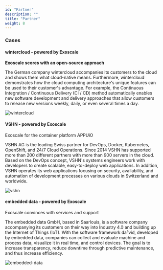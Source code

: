 ```yaml
---
id: "Partner"
description: ""
title: "Partner"
weight: 8
---
```



### Cases

#### wintercloud - powered by Exoscale

**Exoscale scores with an open-source approach**

The German company wintercloud accompanies its customers to the cloud and shows them what cloud-native means. Furthermore, wintercloud demonstrates how the cloud computing architecture's unique features can be used to their customer's advantage. For example, the Continuous Integration / Continuous Delivery (CI / CD) method automatically enables new software development and delivery approaches that allow customers to release new versions weekly, daily, or even several times a day.

![wintercloud](wintercloud.png)


#### VSHN - powered by Exoscale

Exoscale for the container platform APPUiO

VSHN AG is the leading Swiss partner for DevOps, Docker, Kubernetes, OpenShift, and 24/7 Cloud Operations. Since 2014 VSHN has supported more than 200 different partners with more than 900 servers in the cloud. Based on the DevOps concept, VSHN's systems engineers work with developers to create scalable, easy-to-deploy web applications. In addition, VSHN operates its web applications focusing on security, availability, and automation of development processes on various clouds in Switzerland and worldwide.

![vshn](vshn.png)

#### embedded data - powered by Exoscale

Exoscale convinces with services and support

The embedded data GmbH, based in Saarlouis, is a software company accompanying its customers on their way into Industry 4.0 and building up the Internet of Things (IoT). With the software framework da³vid, developed by embedded data, companies can collect and evaluate machine and process data, visualize it in real time, and control devices. The goal is to increase transparency, reduce downtime through predictive maintenance, and thus increase efficiency.

![embedded-data](embedded-data.png)